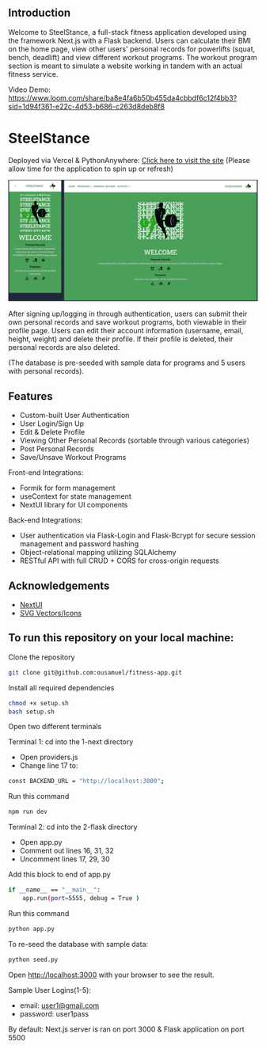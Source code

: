 ## Introduction
Welcome to SteelStance, a full-stack fitness application developed using the framework Next.js with a Flask backend. Users can calculate their BMI on the home page, view other users' personal records for powerlifts (squat, bench, deadlift) and view different workout programs. The workout program section is meant to simulate a website working in tandem with an actual fitness service.

Video Demo: https://www.loom.com/share/ba8e4fa6b50b455da4cbbdf6c12f4bb3?sid=1d94f361-e22c-4d53-b686-c263d8deb8f8

# SteelStance
Deployed via Vercel & PythonAnywhere: [Click here to visit the site](https://fitness-app-ousamuel.vercel.app/)
(Please allow time for the application to spin up or refresh)

[![Home Page Screen Shot](images/home-ss.png)](https://raw.githubusercontent.com/ousamuel/fitness-app/main/images/home-ss.png)


After signing up/logging in through authentication, users can submit their own personal records and save workout programs, both viewable in their profile page. Users can edit their account information (username, email, height, weight) and delete their profile. If their profile is deleted, their personal records are also deleted.

(The database is pre-seeded with sample data for programs and 5 users with personal records).

## Features
- Custom-built User Authentication
- User Login/Sign Up
- Edit & Delete Profile
- Viewing Other Personal Records (sortable through various categories)
- Post Personal Records
- Save/Unsave Workout Programs

Front-end Integrations:
- Formik for form management
- useContext for state management
- NextUI library for UI components

Back-end Integrations:
- User authentication via Flask-Login and Flask-Bcrypt for secure session management and password hashing
- Object-relational mapping utilizing SQLAlchemy
- RESTful API with full CRUD + CORS for cross-origin requests


## Acknowledgements
- [NextUI](https://nextui.org/)
- [SVG Vectors/Icons](https://www.svgrepo.com/)

## To run this repository on your local machine: 

Clone the repository
```bash
git clone git@github.com:ousamuel/fitness-app.git
```

Install all required dependencies
```bash
chmod +x setup.sh
bash setup.sh
```

Open two different terminals

Terminal 1: cd into the 1-next directory
- Open providers.js
- Change line 17 to:
```bash
const BACKEND_URL = "http://localhost:3000";
```
Run this command
```bash
npm run dev
```
Terminal 2: cd into the 2-flask directory
- Open app.py
- Comment out lines 16, 31, 32
- Uncomment lines 17, 29, 30

Add this block to end of app.py
```bash
if __name__ == "__main__":
    app.run(port=5555, debug = True )
```
Run this command
```bash
python app.py
```
To re-seed the database with sample data:
```bash
python seed.py
```


Open [http://localhost:3000](http://localhost:3000) with your browser to see the result.

Sample User Logins(1-5):
- email: user1@gmail.com
- password: user1pass

By default:
Next.js server is ran on port 3000 & Flask application on port 5500 


